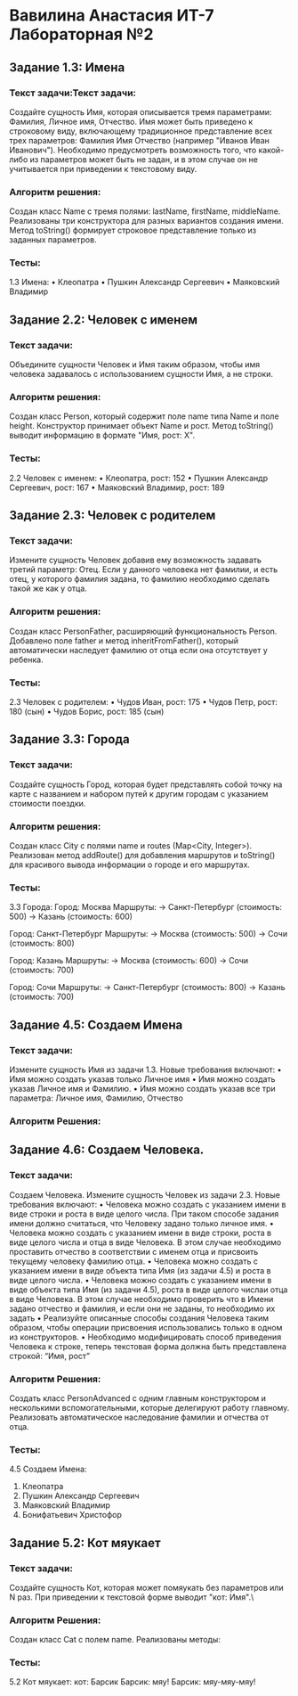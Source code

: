 # Вавилина Анастасия ИТ-7 Лабораторная №2
## Задание 1.3: Имена

### Текст задачи:Текст задачи:
Создайте сущность Имя, которая описывается тремя параметрами: Фамилия, Личное имя, Отчество. Имя может быть приведено к строковому виду, включающему традиционное представление всех трех параметров: Фамилия Имя Отчество (например "Иванов Иван Иванович"). Необходимо предусмотреть возможность того, что какой-либо из параметров может быть не задан, и в этом случае он не учитывается при приведении к текстовому виду.

### Алгоритм решения:
Создан класс Name с тремя полями: lastName, firstName, middleName. Реализованы три конструктора для разных вариантов создания имени. Метод toString() формирует строковое представление только из заданных параметров.

### Тесты:
1.3 Имена:
• Клеопатра
• Пушкин Александр Сергеевич
• Маяковский Владимир

## Задание 2.2: Человек с именем

### Текст задачи:
Объедините сущности Человек и Имя таким образом, чтобы имя человека задавалось с использованием сущности Имя, а не строки.

### Алгоритм решения:
Создан класс Person, который содержит поле name типа Name и поле height. Конструктор принимает объект Name и рост. Метод toString() выводит информацию в формате "Имя, рост: X".

### Тесты:
2.2 Человек с именем:
• Клеопатра, рост: 152
• Пушкин Александр Сергеевич, рост: 167
• Маяковский Владимир, рост: 189

## Задание 2.3: Человек с родителем

### Текст задачи:
Измените сущность Человек добавив ему возможность задавать третий параметр: Отец. Если у данного человека нет фамилии, и есть отец, у которого фамилия задана, то фамилию необходимо сделать такой же как у отца.

### Алгоритм решения:
Создан класс PersonFather, расширяющий функциональность Person. Добавлено поле father и метод inheritFromFather(), который автоматически наследует фамилию от отца если она отсутствует у ребенка.

### Тесты:
2.3 Человек с родителем:
• Чудов Иван, рост: 175
• Чудов Петр, рост: 180 (сын)
• Чудов Борис, рост: 185 (сын)

## Задание 3.3: Города

### Текст задачи:
Создайте сущность Город, которая будет представлять собой точку на карте с названием и набором путей к другим городам с указанием стоимости поездки.

### Алгоритм решения:
Создан класс City с полями name и routes (Map<City, Integer>). Реализован метод addRoute() для добавления маршрутов и toString() для красивого вывода информации о городе и его маршрутах.

### Тесты:
3.3 Города:
Город: Москва
Маршруты:
  -> Санкт-Петербург (стоимость: 500)
  -> Казань (стоимость: 600)

Город: Санкт-Петербург
Маршруты:
  -> Москва (стоимость: 500)
  -> Сочи (стоимость: 800)

Город: Казань
Маршруты:
  -> Москва (стоимость: 600)
  -> Сочи (стоимость: 700)

Город: Сочи
Маршруты:
  -> Санкт-Петербург (стоимость: 800)
  -> Казань (стоимость: 700)
  
## Задание 4.5: Создаем Имена

### Текст задачи:
Измените сущность Имя из задачи 1.3. Новые требования включают:
 • Имя можно создать указав только Личное имя
 • Имя можно создать указав Личное имя и Фамилию.
 • Имя можно создать указав все три параметра: Личное имя, Фамилию, Отчество
 
 ### Алгоритм Решения:

## Задание 4.6: Создаем Человека. 

### Текст задачи:
Создаем Человека. Измените сущность Человек из задачи 2.3. Новые требования включают:
• Человека можно создать с указанием имени в виде строки и роста в виде целого числа.
При таком способе задания имени должно считаться, что Человеку задано только личное
имя.
• Человека можно создать с указанием имени в виде строки, роста в виде целого числа и
отца в виде Человека. В этом случае необходимо проставить отчество в соответствии с
именем отца и присвоить текущему человеку фамилию отца.
• Человека можно создать с указанием имени в виде объекта типа Имя (из задачи 4.5) и
роста в виде целого числа.
• Человека можно создать с указанием имени в виде объекта типа Имя (из задачи 4.5),
роста в виде целого числаи отца в виде Человека. В этом случае необходимо проверить
что в Имени задано отчество и фамилия, и если они не заданы, то необходимо их задать
• Реализуйте описанные способы создания Человека таким образом, чтобы операции
присвоения использовались только в одном из конструкторов.
• Необходимо модифицировать способ приведения Человека к строке, теперь текстовая
форма должна быть представлена строкой: “Имя, рост”

### Алгоритм Решения:
Создать класс PersonAdvanced с одним главным конструктором и несколькими вспомогательными, которые делегируют работу главному. Реализовать автоматическое наследование фамилии и отчества от отца.

### Тесты:
4.5 Создаем Имена:
1. Клеопатра
2. Пушкин Александр Сергеевич
3. Маяковский Владимир
4. Бонифатьевич Христофор
   
## Задание 5.2: Кот мяукает

### Текст задачи:
Создайте сущность Кот, которая может помяукать без параметров или N раз. При приведении к текстовой форме выводит "кот: Имя".\

### Алгоритм Решения:
Создан класс Cat с полем name. Реализованы методы:

### Тесты:
5.2 Кот мяукает:
кот: Барсик
Барсик: мяу!
Барсик: мяу-мяу-мяу!
